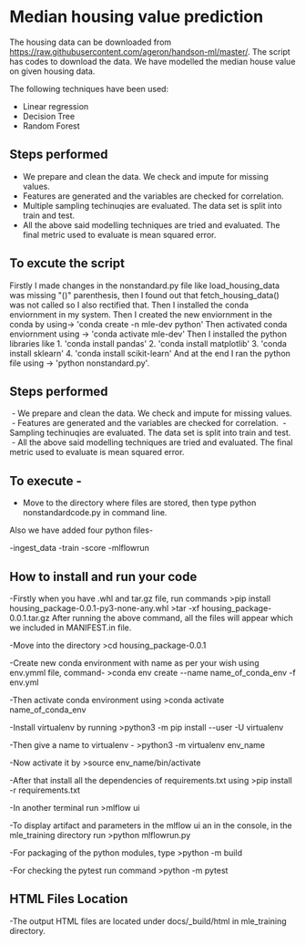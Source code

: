 # Median housing value prediction

The housing data can be downloaded from https://raw.githubusercontent.com/ageron/handson-ml/master/. The script has codes to download the data. We have modelled the median house value on given housing data. 

The following techniques have been used: 

 - Linear regression
 - Decision Tree
 - Random Forest

## Steps performed
 - We prepare and clean the data. We check and impute for missing values.
 - Features are generated and the variables are checked for correlation.
 - Multiple sampling techinuqies are evaluated. The data set is split into train and test.
 - All the above said modelling techniques are tried and evaluated. The final metric used to evaluate is mean squared error.

## To excute the script
Firstly I made changes in the nonstandard.py file like load_housing_data was missing "()" parenthesis, then I found out that fetch_housing_data() was not called so I also rectified that.
Then I installed the conda enviornment in my system.
Then I created the new enviornment in the conda by using-> 'conda create -n mle-dev python'
Then activated conda enviornment using -> 'conda activate mle-dev'
Then I installed the python libraries like
	1. 'conda install pandas'
	2. 'conda install matplotlib'
	3. 'conda install sklearn'
	4. 'conda install scikit-learn'
And at the end I ran the python file using -> 'python nonstandard.py'.

## Steps performed
 - We prepare and clean the data. We check and impute for missing values.
 - Features are generated and the variables are checked for correlation.
 - Sampling techinuqies are evaluated. The data set is split into train and test.
 - All the above said modelling techniques are tried and evaluated. The final metric used to evaluate is mean squared error.

## To execute -

- Move to the directory where files are stored, then type python nonstandardcode.py in command line.

Also we have added four python files-

-ingest_data
-train
-score
-mlflowrun

## How to install and run your code

-Firstly when you have .whl and tar.gz file, run commands 
	>pip install housing_package-0.0.1-py3-none-any.whl
	>tar -xf housing_package-0.0.1.tar.gz 
After running the above command, all the files will appear which we included in MANIFEST.in file.

-Move into the directory
	>cd housing_package-0.0.1

-Create new conda environment with name as per your wish using env.ymml file, command- 
	>conda env create --name name_of_conda_env -f env.yml

-Then activate conda environment using 
	>conda activate name_of_conda_env

-Install virtualenv by running 
	>python3 -m pip install --user -U virtualenv

-Then give a name to virtualenv - 
	>python3 -m virtualenv env_name

-Now activate it by 
	>source env_name/bin/activate

-After that install all the dependencies of requirements.txt using 
	>pip install -r requirements.txt

-In another terminal run
	>mlflow ui

-To display artifact and parameters in the mlflow ui an in the console, in the mle_training directory run 
	>python mlflowrun.py

-For packaging of the python modules, type 
	>python -m build

-For checking the pytest run command 
	>python -m pytest

## HTML Files Location

-The output HTML files are located under docs/_build/html in mle_training directory.
